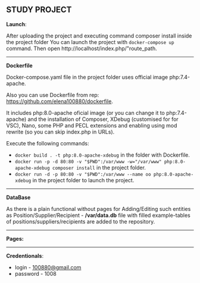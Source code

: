 ## STUDY PROJECT

**Launch**:

After uploading the project and executing command composer install inside the project folder You can launch the project with `docker-compose up` command. Then open http://localhost/index.php/"route_path.


***
**Dockerfile**

Docker-compose.yaml file in the project folder uses official image php:7.4-apache.

Also you can use Dockerfile from rep: https://github.com/elena100880/dockerfile.

It includes php:8.0-apache oficial image (or you can change it to php:7.4-apache) and the installation of Composer, XDebug (customised for for VSC), Nano, some PHP and PECL extensions and enabling using mod rewrite (so you can skip index.php in URLs).

Execute the following commands:

  + `docker build . -t php:8.0-apache-xdebug` in the folder with Dockerfile.
  + `docker run -p -d 80:80 -v "$PWD":/var/www -w="/var/www" php:8.0-apache-xdebug composer install` in the project folder.
  + `docker run -d -p 80:80 -v "$PWD":/var/www --name oo php:8.0-apache-xdebug` in the project folder to launch the project.

***
**DataBase**

As there is a plain functional without pages for Adding/Editing such entities as Position/Supplier/Recipient - **/var/data.db** file with filled example-tables of positions/suppliers/recipients are added to the repository.

***
**Pages:**

***
**Credentionals**: 
+ login - 100880@gmail.com 
+ password - 1008


